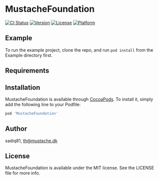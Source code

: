 # MustacheFoundation

[![CI Status](https://img.shields.io/travis/sadiq81/MustacheFoundation.svg?style=flat)](https://travis-ci.org/sadiq81/MustacheFoundation)
[![Version](https://img.shields.io/cocoapods/v/MustacheFoundation.svg?style=flat)](https://cocoapods.org/pods/MustacheFoundation)
[![License](https://img.shields.io/cocoapods/l/MustacheFoundation.svg?style=flat)](https://cocoapods.org/pods/MustacheFoundation)
[![Platform](https://img.shields.io/cocoapods/p/MustacheFoundation.svg?style=flat)](https://cocoapods.org/pods/MustacheFoundation)

## Example

To run the example project, clone the repo, and run `pod install` from the Example directory first.

## Requirements

## Installation

MustacheFoundation is available through [CocoaPods](https://cocoapods.org). To install
it, simply add the following line to your Podfile:

```ruby
pod 'MustacheFoundation'
```

## Author

sadiq81, th@mustache.dk

## License

MustacheFoundation is available under the MIT license. See the LICENSE file for more info.
